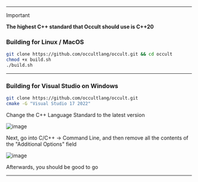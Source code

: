 _____________________________________________________________________________

> [!IMPORTANT]
> **The highest C++ standard that Occult should use is C++20**

### Building for Linux / MacOS
```bash
git clone https://github.com/occultlang/occult.git && cd occult
chmod +x build.sh
./build.sh
```
_____________________________________________________________________________
### Building for Visual Studio on Windows
```bash
git clone https://github.com/occultlang/occult.git
cmake -G "Visual Studio 17 2022"
```
Change the C++ Language Standard to the latest version

![image](https://github.com/user-attachments/assets/74a4819b-b49c-44be-a508-384795c20f20)

Next, go into C/C++ -> Command Line, and then remove all the contents of the "Additional Options" field

![image](https://github.com/user-attachments/assets/69c506aa-b649-45aa-a21f-0388ad7b55b0)

Afterwards, you should be good to go
_____________________________________________________________________________

